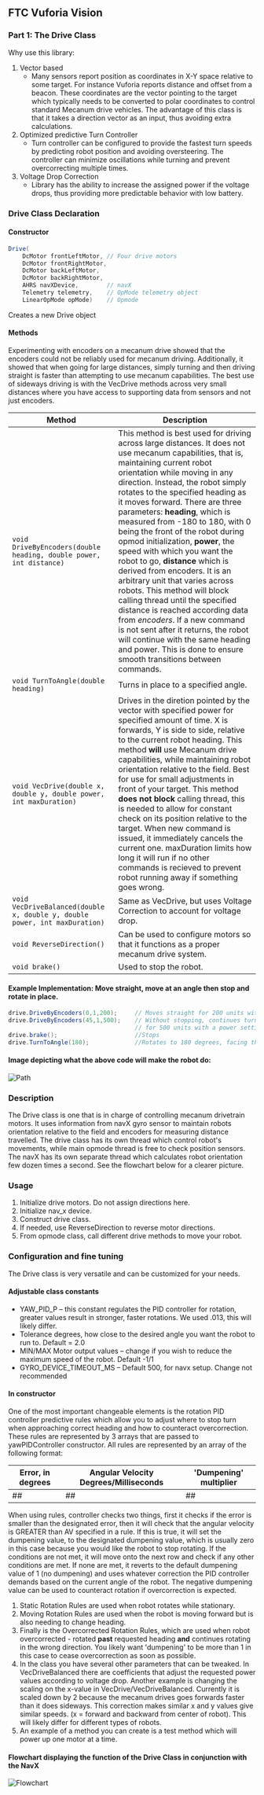 ## FTC Vuforia Vision

### Part 1: The Drive Class

Why use this library:
1.	Vector based
    -	Many sensors report position as coordinates in X-Y space relative to some target. For instance Vuforia reports distance and offset from a beacon. These coordinates are the vector pointing to the target which typically needs to be converted to polar coordinates to control standard Mecanum drive vehicles. The advantage of this class is that it takes a direction vector as an input, thus avoiding extra calculations.
2. Optimized predictive Turn Controller
    -	Turn controller can be configured to provide the fastest turn speeds by predicting robot position and avoiding oversteering. The controller can minimize oscillations while turning and prevent overcorrecting multiple times.
3.	Voltage Drop Correction
    -	Library has the ability to increase the assigned power if the voltage drops, thus providing more predictable behavior with low battery. 


### Drive Class Declaration

#### Constructor
``` Java
Drive(
    DcMotor frontLeftMotor, // Four drive motors
    DcMotor frontRightMotor, 
    DcMotor backLeftMotor, 
    DcMotor backRightMotor, 
    AHRS navXDevice,        // navX
    Telemetry telemetry,    // OpMode telemetry object
    LinearOpMode opMode)    // Opmode
```
Creates a new Drive object

#### Methods
Experimenting with encoders on a mecanum drive showed that the encoders could not be reliably used for mecanum driving. Additionally, it showed that when going for large distances, simply turning and then driving straight is faster than attempting to use mecanum capabilities. The best use of sideways driving is with the VecDrive methods across very small distances where you have access to supporting data from sensors and not just encoders.

| Method | Description |
|-----------------------------|------------------------|
|`void DriveByEncoders(double heading, double power, int distance)`| This method is best used for driving across large distances. It does not use mecanum capabilities, that is, maintaining current robot orientation while moving in any direction. Instead, the robot simply rotates to the specified heading as it moves forward. There are three parameters: **heading**, which is measured from -180 to 180, with 0 being the front of the robot during opmod initialization, **power**, the speed with which you want the robot to go, **distance** which is derived from encoders. It is an arbitrary unit that varies across robots. This method will block calling thread until the specified distance is reached according data from *encoders*. If a new command is not sent after it returns, the robot will continue with the same heading and power. This is done to ensure smooth transitions between commands. |
|`void TurnToAngle(double heading)`| Turns in place to a specified angle. |
|`void VecDrive(double x, double y, double power, int maxDuration)`|Drives in the diretion pointed by the vector with specified power for specified amount of time. X is forwards, Y is side to side, relative to the current robot heading. This method **will** use Mecanum drive capabilities, while maintaining robot orientation relative to the field. Best for use for small adjustments in front of your target. This method **does not block** calling thread, this is needed to allow for constant check on its position relative to the target. When new command is issued, it immediately cancels the current one. maxDuration limits how long it will run if no other commands is recieved to prevent robot running away if something goes wrong.|
|`void VecDriveBalanced(double x, double y, double power, int maxDuration)`|Same as VecDrive, but uses Voltage Correction to account for voltage drop.|
|`void ReverseDirection()`|Can be used to configure motors so that it functions as a proper mecanum drive system.|
|`void brake()`| Used to stop the robot.|
#### Example Implementation: Move straight, move at an angle then stop and rotate in place.
```Java
drive.DriveByEncoders(0,1,200);     // Moves straight for 200 units with a power setting of 1.
drive.DriveByEncoders(45,1,500);    // Without stopping, continues turning 45 degrees to the right 
                                    // for 500 units with a power setting of 1.
drive.brake();                      //Stops 
drive.TurnToAngle(180);             //Rotates to 180 degrees, facing the direction opposite to what it started with.
```

#### Image depicting what the above code will make the robot do:
![Path](http://i.imgur.com/kygFhsu.png)

### Description
The Drive class is one that is in charge of controlling mecanum drivetrain motors. It uses information from navX gyro sensor to maintain robots orientation relative to the field and encoders for measuring distance travelled.
The drive class has its own thread which control robot's movements, while main opmode thread is free to check position sensors. 
The navX has its own separate thread which calculates robot orientation few dozen times a second. 
See the flowchart below for a clearer picture.

### Usage

1.	Initialize drive motors. Do not assign directions here.
2.	Initialize nav_x device.
3.	Construct drive class.
4.	If needed, use ReverseDirection to reverse motor directions.
5.	From opmode class, call different drive methods to move your robot.

### Configuration and fine tuning
The Drive class is very versatile and can be customized for your needs.
#### Adjustable class constants
- YAW_PID_P – this constant regulates the PID controller for rotation, greater values result in stronger, faster rotations. We used .013, this will likely differ.
- Tolerance degrees, how close to the desired angle you want the robot to run to. Default = 2.0
- MIN/MAX Motor output values – change if you wish to reduce the maximum speed of the robot. Default -1/1
- GYRO_DEVICE_TIMEOUT_MS – Default 500, for navx setup. Change not recommended
#### In constructor
One of the most important changeable elements is the rotation PID controller predictive rules which allow you to adjust where to stop turn when approaching correct heading and how to counteract overcorrection. 
These rules are represented by 3 arrays that are passed to yawPIDController constructor.
All rules are represented by an array of the following format:

| Error, in degrees | Angular Velocity Degrees/Milliseconds | 'Dumpening' multiplier |
|-----------------------------|------------------------|---------|
|##|##|##|

When using rules, controller checks two things, first it checks if the error is smaller than the designated error, then it will check that the angular velocity is GREATER than AV specified in a rule. If this is true, it will set the dumpening value, to the designated dumpening value, which is usually zero in this case because you would like the robot to stop rotating. If the conditions are not met, it will move onto the next row and check if any other conditions are met. If none are met, it reverts to the default dumpening value of 1 (no dumpening) and uses whatever correction the PID controller demands based on the current angle of the robot.
The negative dumpening value can be used to counteract rotation if overcorrection is expected.                
1.	Static Rotation Rules are used when robot rotates while stationary.
2.	Moving Rotation Rules are used when the robot is moving forward but is also needing to change heading.          
3.	Finally is the Overcorrected Rotation Rules, which are used when robot overcorrected - rotated **past** requested heading **and** continues rotating in the wrong direction. You likely want 'dumpening' to be more than 1 in this case to cease overcorrection as soon as possible.             
4.	In the class you have several other parameters that can be tweaked. In VecDriveBalanced there are coefficients that adjust the requested power values according to voltage drop. Another example is changing the scaling on the x-value in VecDrive/VecDriveBalanced. Currently it is scaled down by 2 because the mecanum drives goes forwards faster than it does sideways.  This correction makes similar x and y values give similar speeds. (x = forward and backward from center of robot). This will likely differ for different types of robots.
5.	An example of a method you can create is a test method which will power up one motor at a time.

#### Flowchart displaying the function of the Drive Class in conjunction with the NavX
![Flowchart](http://i.imgur.com/5u3rdjM.png)
